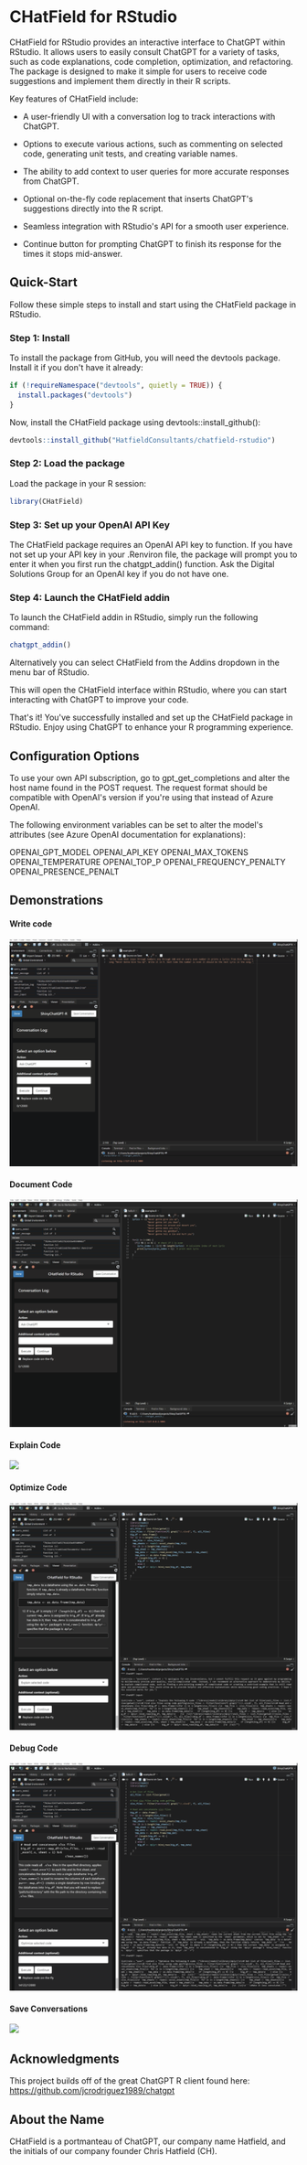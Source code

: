# CHatField for RStudio

CHatField for RStudio provides an interactive interface to ChatGPT within RStudio. It allows users to easily consult ChatGPT for a variety of tasks, such as code explanations, code completion, optimization, and refactoring. The package is designed to make it simple for users to receive code suggestions and implement them directly in their R scripts.

Key features of CHatField include:

-   A user-friendly UI with a conversation log to track interactions with ChatGPT.

-   Options to execute various actions, such as commenting on selected code, generating unit tests, and creating variable names.

-   The ability to add context to user queries for more accurate responses from ChatGPT.

-   Optional on-the-fly code replacement that inserts ChatGPT's suggestions directly into the R script.

-   Seamless integration with RStudio's API for a smooth user experience.

-   Continue button for prompting ChatGPT to finish its response for the times it stops mid-answer.

## Quick-Start

Follow these simple steps to install and start using the CHatField package in RStudio.

### Step 1: Install

To install the package from GitHub, you will need the devtools package. Install it if you don't have it already:

``` r
if (!requireNamespace("devtools", quietly = TRUE)) {
  install.packages("devtools")
}
```

Now, install the CHatField package using devtools::install_github():

``` r
devtools::install_github("HatfieldConsultants/chatfield-rstudio")
```

### Step 2: Load the package

Load the package in your R session:

``` r
library(CHatField)
```

### Step 3: Set up your OpenAI API Key

The CHatField package requires an OpenAI API key to function. If you have not set up your API key in your .Renviron file, the package will prompt you to enter it when you first run the chatgpt_addin() function. Ask the Digital Solutions Group for an OpenAI key if you do not have one.

### Step 4: Launch the CHatField addin

To launch the CHatField addin in RStudio, simply run the following command:

``` r
chatgpt_addin()
```

Alternatively you can select CHatField from the Addins dropdown in the menu bar of RStudio.

This will open the CHatField interface within RStudio, where you can start interacting with ChatGPT to improve your code.

That's it! You've successfully installed and set up the CHatField package in RStudio. Enjoy using ChatGPT to enhance your R programming experience.

## Configuration Options

To use your own API subscription, go to gpt_get_completions and alter the host name found in the POST request. The request format should be compatible with OpenAI's version if you're using that instead of Azure OpenAI.

The following environment variables can be set to alter the model's attributes (see Azure OpenAI documentation for explanations):

OPENAI_GPT_MODEL
OPENAI_API_KEY
OPENAI_MAX_TOKENS
OPENAI_TEMPERATURE
OPENAI_TOP_P
OPENAI_FREQUENCY_PENALTY
OPENAI_PRESENCE_PENALT

## Demonstrations

#### Write code

![](images/write_code_example.gif)

#### Document Code

![](images/docstring_example.gif)

#### Explain Code

![](images/explain_code_example.gif)

#### Optimize Code

![](images/optimize_code_example.gif)

#### Debug Code

![](images/find_issues_example.gif)

#### Save Conversations

![](images/make_log_example.gif)

## Acknowledgments

This project builds off of the great ChatGPT R client found here: <https://github.com/jcrodriguez1989/chatgpt>

## About the Name

CHatField is a portmanteau of ChatGPT, our company name Hatfield, and the initials of our company founder Chris Hatfield (CH).
